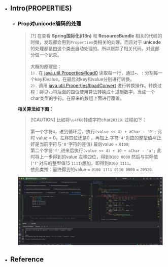 * ## Intro(PROPERTIES)

    + ### Prop对unicode编码的处理

        > [?] 在查看 **Spring国际化(i18n)** 和 **ResourceBundle** 相关的代码的时候，发现都会用到`Properties`类相关的处理。而且对于 **unicode** 的处理都是由这个类去自动处理的。所以跟踪了相关代码，对这部分做一个记录。
        <br><br>大概的原理是：
        <br>`1).` 在 [java.util.Properties#load0](https://github.com/openjdk/jdk/blob/jdk8-b120/jdk/src/share/classes/java/util/Properties.java#L344) 读取每一行，通过`=`、`:` 分割每一个key和value。在最后对key和value分别进行转换。
        <br>`2).` 调用 [java.util.Properties#loadConvert](https://github.com/openjdk/jdk/blob/9a9add8825a040565051a09010b29b099c2e7d49/jdk/src/share/classes/java/util/Properties.java#L538C20-L538C31) 进行转换操作。转换过程：碰见`\u`将后面的四位使用算法转换成十进制数字，当成一个char类型的字符。在原来的数组上面进行覆盖。

        **相关算法如下图：**

        > [!CAUTION] 比如将`\u4f60`转成字符char`20320`. 过程如下：
        <br><br>第一个字符`4`，进到循环后，执行`(value << 4) + aChar - '0';` 此时 value = 0，左移四位还是0 ，再加上 字符`'4'`对应的整型值4(正好是当前字符与`'0'`字符的差值) 最后value = `0100`;
        <br>第二个字符`'f'`,进来后执行`(value << 4) + 10 + aChar - 'a';` 此时将上一步得到的value 左移四位，得到`0100 0000` 然后与实际值(`'f'`对应的整型值15 `1111`)想加，即得到`0100 1111`。
        <br>依此类推：最终得到的value = `0100 1111 0110 0000` = `20320`.

        ![](/.images/doc/base/misc/properties/properties-unicode-01.png ':size=100%')

* ## Reference